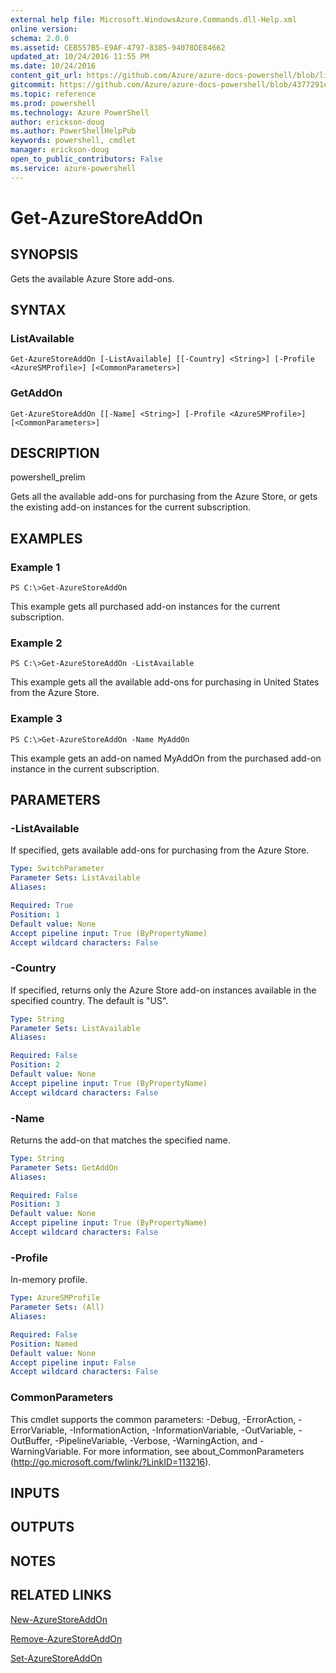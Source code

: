 ```yaml
---
external help file: Microsoft.WindowsAzure.Commands.dll-Help.xml
online version: 
schema: 2.0.0
ms.assetid: CEB557B5-E9AF-4797-8385-94078DE84662
updated_at: 10/24/2016 11:55 PM
ms.date: 10/24/2016
content_git_url: https://github.com/Azure/azure-docs-powershell/blob/live/azureps-cmdlets-docs/ServiceManagement/Azure.Compute/v1.6.1/Get-AzureStoreAddOn.md
gitcommit: https://github.com/Azure/azure-docs-powershell/blob/4377291ee360e58e2c1c5d644155daf6a0279055/azureps-cmdlets-docs/ServiceManagement/Azure.Compute/v1.6.1/Get-AzureStoreAddOn.md
ms.topic: reference
ms.prod: powershell
ms.technology: Azure PowerShell
author: erickson-doug
ms.author: PowerShellHelpPub
keywords: powershell, cmdlet
manager: erickson-doug
open_to_public_contributors: False
ms.service: azure-powershell
---
```


# Get-AzureStoreAddOn

## SYNOPSIS
Gets the available Azure Store add-ons.

## SYNTAX

### ListAvailable
```
Get-AzureStoreAddOn [-ListAvailable] [[-Country] <String>] [-Profile <AzureSMProfile>] [<CommonParameters>]
```

### GetAddOn
```
Get-AzureStoreAddOn [[-Name] <String>] [-Profile <AzureSMProfile>] [<CommonParameters>]
```

## DESCRIPTION
powershell_prelim

Gets all the available add-ons for purchasing from the Azure Store, or gets the existing add-on instances for the current subscription.

## EXAMPLES

### Example 1
```
PS C:\>Get-AzureStoreAddOn
```

This example gets all purchased add-on instances for the current subscription.

### Example 2
```
PS C:\>Get-AzureStoreAddOn -ListAvailable
```

This example gets all the available add-ons for purchasing in United States from the Azure Store.

### Example 3
```
PS C:\>Get-AzureStoreAddOn -Name MyAddOn
```

This example gets an add-on named MyAddOn from the purchased add-on instance in the current subscription.

## PARAMETERS

### -ListAvailable
If specified, gets available add-ons for purchasing from the Azure Store.

```yaml
Type: SwitchParameter
Parameter Sets: ListAvailable
Aliases: 

Required: True
Position: 1
Default value: None
Accept pipeline input: True (ByPropertyName)
Accept wildcard characters: False
```

### -Country
If specified, returns only the Azure Store add-on instances available in the specified country.
The default is "US".

```yaml
Type: String
Parameter Sets: ListAvailable
Aliases: 

Required: False
Position: 2
Default value: None
Accept pipeline input: True (ByPropertyName)
Accept wildcard characters: False
```

### -Name
Returns the add-on that matches the specified name.

```yaml
Type: String
Parameter Sets: GetAddOn
Aliases: 

Required: False
Position: 3
Default value: None
Accept pipeline input: True (ByPropertyName)
Accept wildcard characters: False
```

### -Profile
In-memory profile.

```yaml
Type: AzureSMProfile
Parameter Sets: (All)
Aliases: 

Required: False
Position: Named
Default value: None
Accept pipeline input: False
Accept wildcard characters: False
```

### CommonParameters
This cmdlet supports the common parameters: -Debug, -ErrorAction, -ErrorVariable, -InformationAction, -InformationVariable, -OutVariable, -OutBuffer, -PipelineVariable, -Verbose, -WarningAction, and -WarningVariable. For more information, see about_CommonParameters (http://go.microsoft.com/fwlink/?LinkID=113216).

## INPUTS

## OUTPUTS

## NOTES

## RELATED LINKS

[New-AzureStoreAddOn](xref:ServiceManagement/Azure.Compute/v1.6.1/New-AzureStoreAddOn.md)

[Remove-AzureStoreAddOn](xref:ServiceManagement/Azure.Compute/v1.6.1/Remove-AzureStoreAddOn.md)

[Set-AzureStoreAddOn](xref:ServiceManagement/Azure.Compute/v1.6.1/Set-AzureStoreAddOn.md)


